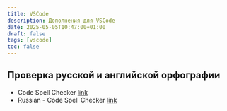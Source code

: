 ```yaml
---
title: VSCode
description: Дополнения для VSCode
date: 2025-05-05T10:47:00+01:00
draft: false
tags: [vscode] 
toc: false
---
```


## Проверка русской и английской орфографии

- Code Spell Checker [link](https://marketplace.visualstudio.com/items?itemName=streetsidesoftware.code-spell-checker)
- Russian - Code Spell Checker [link](https://marketplace.visualstudio.com/items?itemName=streetsidesoftware.code-spell-checker-russian)
